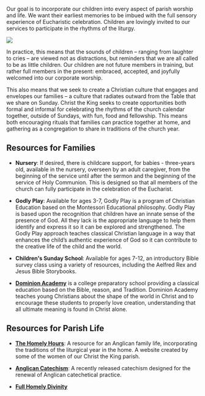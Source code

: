 Our goal is to incorporate our children into every aspect of parish worship and life.
We want their earliest memories to be imbued with the full sensory experience of
Eucharistic celebration. Children are lovingly invited to our services to participate
in the rhythms of the liturgy.

<div class="img-block">
  <img src="/images/ctk-font.jpeg" />
</div>


In practice, this means that the sounds of children – ranging
from laughter to cries – are viewed not as distractions, but reminders that we are all
called to be as little children. Our children are not future members in training, but
rather full members in the present: embraced, accepted, and joyfully welcomed into our
corporate worship.

This also means that we seek to create a Christian culture that engages and envelopes
our families – a culture that radiates outward from the Table that we share on Sunday.
Christ the King seeks to create opportunities both formal and informal for celebrating
the rhythms of the church calendar together, outside of Sundays, with fun, food and
fellowship. This means both encouraging rituals that families can practice together at
home, and gathering as a congregation to share in traditions of the church year.

## Resources for Families

- **Nursery**: If desired, there is childcare support, for babies - three-years old,
available in the nursery, overseen by an adult caregiver, from the beginning of the
service until after the sermon and the beginning of the service of Holy Communion.
This is designed so that all members of the church can fully participate in the
celebration of the Eucharist.

- **Godly Play**: Available for ages 3-7, Godly Play is a program of Christian Education
based on the Montessori Educational philosophy. Godly Play is based upon the recognition
that children have an innate sense of the presence of God. All they lack is the appropriate
language to help them identify and express it so it can be explored and strengthened.
The Godly Play approach teaches classical Christian language in a way that enhances the
child’s authentic experience of God so it can contribute to the creative life of the
child and the world.

- **Children's Sunday School**: Available for ages 7-12, an introductory Bible survey
class using a variety of resources, including the Aelfred Rex and Jesus Bible Storybooks.

- **[Dominion Academy](http://dominionacademy.org/)** is a college preparatory school providing a classical education
based on the Bible, reason, and Tradition. Dominion Academy teaches young Christians
about the shape of the world in Christ and to encourage these students to properly love
creation, understanding that all ultimate meaning is found in Christ alone.

## Resources for Parish Life

- **[The Homely Hours](https://thehomelyhours.com/)**: A resource for an Anglican
family life, incorporating the traditions of the liturgical year in the home. A website
created by some of the women of our Christ the King parish.

- **[Anglican Catechism](http://anglicanchurch.net/?/main/catechism)**: A recently
released catechism designed for the renewal of Anglican catechetical practice.

- **[Full Homely Divinity](http://fullhomelydivinity.org/)**